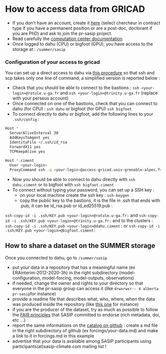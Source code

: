 # How to access data from GRICAD

 - If you don't have an account, create it [here](https://perseus.univ-grenoble-alpes.fr/create-account/portal) (select chercheur in contract type if you have a permanent position or are a post-doc, doctorant if you are PhD) and ask to join the pr-sasip project.
 - Read carefully the [computation center documentation](https://gricad-doc.univ-grenoble-alpes.fr/en/)
 - Once logged to dahu (CPU) or bigfoot (GPU), you have access to the storage at : ```/summer/sasip```


### Configuration of your access to gricad

You can set up a direct access to dahu via [this procedure](https://gricad-doc.univ-grenoble-alpes.fr/en/hpc/connexion/#connecting-to-the-gateways-without-a-password) so that ssh and scp takes only one line of command, a simplified version is reported below :

  - Check that you should be able to connect to the bastions : ```ssh <your-login>@rotule.u-ga.fr``` and ```ssh <your-login>@trinity.u-ga.fr``` (replace <your-login> with your perseus account)
  - Once connected on one of the bastions, check that you can connect to dahu (for CPU) : ```ssh dahu``` or bigfoot (for GPU) ```ssh bigfoot```
  - To connect directly to dahu or bigfoot, add the following lines to your ```.ssh/config``` :

```bash
Host *
  ServerAliveInterval 30
  AddKeysToAgent yes
  IdentityFile ~/.ssh/id_rsa
  ForwardX11 yes
  TCPKeepAlive yes
 
Host *.ciment
  User <your-login>
  ProxyCommand ssh -q <your-login>@access-gricad.univ-grenoble-alpes.fr "nc -w 60 `basename %h .ciment` %p"
```

  - Now you should be able to connect to dahu directly with ```ssh dahu.ciment``` or to bigfoot with ```ssh bigfoot.ciment```
  - To connect without typing your password, you can set up a SSH key :
    - on your local machine create the ssh key : ```ssh-keygen```
    - copy the public key to the bastions, it is the file in .ssh that ends with .pub, it can be id_rsa.pub or id_ed25519.pub :
    
```ssh-copy-id -i .ssh/KEY.pub <your-login>@rotule.u-ga.fr:``` and  ```ssh-copy-id -i .ssh/KEY.pub <your-login>@trinity.u-ga.fr:``` and to the clusters : ```ssh-copy-id -i .ssh/KEY.pub <your-login>@dahu.ciment:``` or ```ssh-copy-id -i .ssh/KEY.pub <your-login>@bigfoot.ciment:```


## How to share a dataset on the SUMMER storage

Once you connected to dahu, go to ```/summer/sasip```

  - put your data in a repository that has a meaningful name (ex ERAinterim-2012-2020-3h) in the right subdirectory (model-configuration, model-forcing, model-outputs, observations)
  - if needed, change the owner and rights to your directory so that everyone in the pr-sasip group can access it (like ```drwxrwxr-- 4 alberta pr-sasip```for instance)
  - provide a readme file that describes what, who, where, when the data was produced inside the repository (like [this one](https://github.com/sasip-climate/catalog-shared-data-SASIP/blob/main/forcings/ERAinterim-2012-2020-3h.md) for instance)
  - if you are the producer of the dataset, try as much as possible to follow the [FAIR principles](https://cloud.univ-grenoble-alpes.fr/index.php/apps/onlyoffice/s/p4BeQ8mfbniT9oM?fileId=354365064) that SASIP committed to endorse (rich metadata, doi, etc ...)
  - report the same informations on the [catalog on github](https://github.com/sasip-climate/catalog-shared-data-SASIP/blob/main/catalog-details.md) : create a md file in the right subdirectory of github (ex forcings/your-data.md) and make a link to it in forcings.md in this example
  - advertise that your data is available among SASIP participants using participants(at)sasip-climate.com mailing list !

